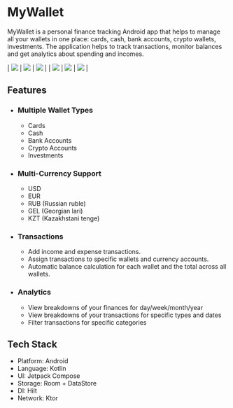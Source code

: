 # MyWallet

MyWallet is a personal finance tracking Android app that helps to manage all your wallets in one place: cards, cash, bank accounts, crypto wallets, investments. The application helps to track transactions, monitor balances and get analytics about spending and incomes. 

| <img src="github_resources/main_screenshots/main_screen.jpg"> | <img src="github_resources/main_screenshots/main_private_screen.jpg"> | <img src="github_resources/main_screenshots/wallet_list.jpg"> |
| <img src="github_resources/main_screenshots/analytics_screen.jpg"> | <img src="github_resources/main_screenshots/edit_wallet_screen.jpg"> | <img src="github_resources/main_screenshots/edit_balance_screen.jpg"> |


## Features

- ### Multiple Wallet Types
    - Cards
    - Cash
    - Bank Accounts
    - Crypto Accounts
    - Investments
 
- ### Multi-Currency Support
    - USD 
    - EUR 
    - RUB (Russian ruble) 
    - GEL (Georgian lari) 
    - KZT (Kazakhstani tenge) 

- ### Transactions
    - Add income and expense transactions.
    - Assign transactions to specific wallets and currency accounts.
    - Automatic balance calculation for each wallet and the total across all wallets.

- ### Analytics
    - View breakdowns of your finances for day/week/month/year
    - View breakdowns of your transactions for specific types and dates
    - Filter transactions for specific categories


## Tech Stack
  - Platform: Android
  - Language: Kotlin
  - UI: Jetpack Compose
  - Storage: Room + DataStore
  - DI: Hilt
  - Network: Ktor